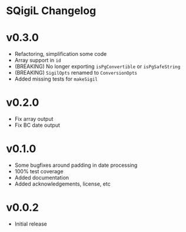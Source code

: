 # SQigiL Changelog

# v0.3.0

* Refactoring, simplification some code
* Array support in `id`
* (BREAKING) No longer exporting `isPgConvertible` or `isPgSafeString`
* (BREAKING) `SigilOpts` renamed to `ConversionOpts`
* Added missing tests for `makeSigil`

# v0.2.0

* Fix array output
* Fix BC date output

# v0.1.0

* Some bugfixes around padding in date processing
* 100% test coverage
* Added documentation
* Added acknowledgements, license, etc

# v0.0.2

* Initial release
